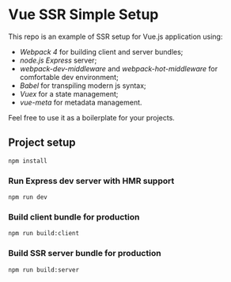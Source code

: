 # Vue SSR Simple Setup

This repo is an example of SSR setup for Vue.js application using:
* _Webpack 4_ for building client and server bundles;
* _node.js Express_ server;
* _webpack-dev-middleware_ and _webpack-hot-middleware_ for comfortable dev environment;
* _Babel_ for transpiling modern js syntax;
* _Vuex_ for a state management;
* _vue-meta_ for metadata management.

Feel free to use it as a boilerplate for your projects.

## Project setup
```
npm install
```

### Run Express dev server with HMR support
```
npm run dev
```

### Build client bundle for production
```
npm run build:client
```

### Build SSR server bundle for production
```
npm run build:server
```
